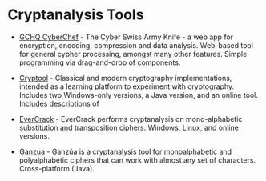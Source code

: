 # Cryptanalysis Tools

* [GCHQ CyberChef](https://gchq.github.io/CyberChef) - The Cyber Swiss Army Knife - a web app for encryption, encoding, compression and data analysis. Web-based tool for general cypher processing, amongst many other features. Simple programming via drag-and-drop of components.

* [Cryptool](https://www.cryptool.org) - Classical and modern cryptography implementations, intended as a learning platform to experiment with cryptography. Includes two Windows-only versions, a Java version, and an online tool. Includes descriptions of 

* [EverCrack](http://evercrack.sourceforge.net/) - EverCrack performs cryptanalysis on mono-alphabetic substitution and transposition ciphers. Windows, Linux, and online versions.

* [Ganzua](http://ganzua.sourceforge.net/en/) - Ganzúa is a cryptanalysis tool for monoalphabetic and polyalphabetic ciphers that can work with almost any set of characters. Cross-platform (Java).
